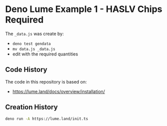 # Deno Lume Example 1 - HASLV Chips Required

The `_data.js` was create by:

- `deno test gendata`
- `mv data.js _data.js`
- edit with the required quantities

## Code History

The code in this repository is based on:

- https://lume.land/docs/overview/installation/

## Creation History

```bash
deno run -A https://lume.land/init.ts
```
